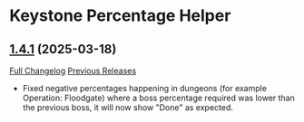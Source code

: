 # Keystone Percentage Helper

## [1.4.1](https://github.com/ZelionGG/KeystonePercentageHelper/tree/1.4.1) (2025-03-18)

[Full Changelog](https://github.com/ZelionGG/KeystonePercentageHelper/compare/1.4...1.4.1) [Previous Releases](https://github.com/ZelionGG/KeystonePercentageHelper/releases)

- Fixed negative percentages happening in dungeons (for example Operation: Floodgate) where a boss percentage required was lower than the previous boss, it will now show "Done" as expected.